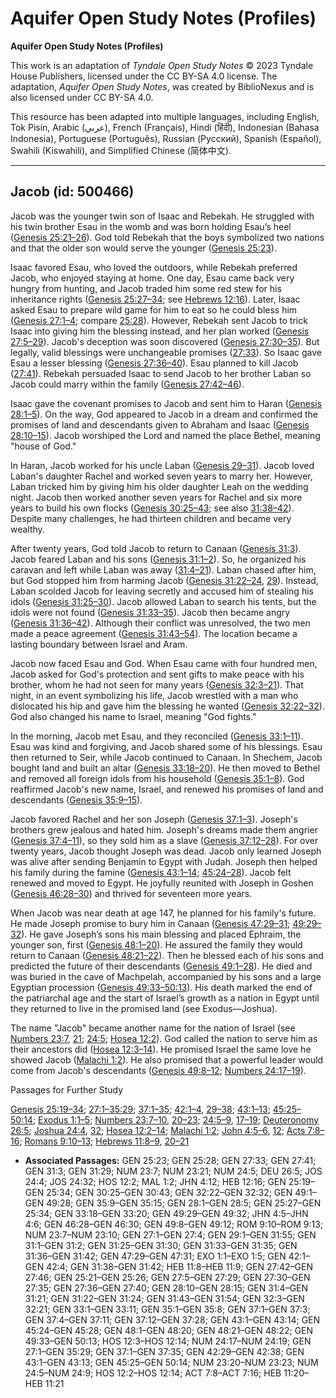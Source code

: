 # Aquifer Open Study Notes (Profiles)

**Aquifer Open Study Notes (Profiles)**

This work is an adaptation of *Tyndale Open Study Notes* © 2023 Tyndale House Publishers, licensed under the CC BY\-SA 4\.0 license. The adaptation, *Aquifer Open Study Notes*, was created by BiblioNexus and is also licensed under CC BY\-SA 4\.0\.

This resource has been adapted into multiple languages, including English, Tok Pisin, Arabic (عربي), French (Français), Hindi (हिंदी), Indonesian (Bahasa Indonesia), Portuguese (Português), Russian (Русский), Spanish (Español), Swahili (Kiswahili), and Simplified Chinese (简体中文).



--------------------------------

## Jacob (id: 500466)

Jacob was the younger twin son of Isaac and Rebekah. He struggled with his twin brother Esau in the womb and was born holding Esau’s heel ([Genesis 25:21–26](https://ref.ly/Gen25:21-Gen25:26)). God told Rebekah that the boys symbolized two nations and that the older son would serve the younger ([Genesis 25:23](https://ref.ly/Gen25:23)).

Isaac favored Esau, who loved the outdoors, while Rebekah preferred Jacob, who enjoyed staying at home. One day, Esau came back very hungry from hunting, and Jacob traded him some red stew for his inheritance rights ([Genesis 25:27–34](https://ref.ly/Gen25:27-Gen25:34); see [Hebrews 12:16](https://ref.ly/Heb12:16)). Later, Isaac asked Esau to prepare wild game for him to eat so he could bless him ([Genesis 27:1–4](https://ref.ly/Gen27:1-Gen27:4); compare [25:28](https://ref.ly/Gen25:28)). However, Rebekah sent Jacob to trick Isaac into giving him the blessing instead, and her plan worked ([Genesis 27:5–29](https://ref.ly/Gen27:5-Gen27:29)). Jacob's deception was soon discovered ([Genesis 27:30–35](https://ref.ly/Gen27:30-Gen27:35)). But legally, valid blessings were unchangeable promises ([27:33](https://ref.ly/Gen27:33)). So Isaac gave Esau a lesser blessing ([Genesis 27:36–40](https://ref.ly/Gen27:36-Gen27:40)). Esau planned to kill Jacob ([27:41](https://ref.ly/Gen27:41)). Rebekah persuaded Isaac to send Jacob to her brother Laban so Jacob could marry within the family ([Genesis 27:42–46](https://ref.ly/Gen27:42-Gen27:46)).

Isaac gave the covenant promises to Jacob and sent him to Haran ([Genesis 28:1–5](https://ref.ly/Gen28:1-Gen28:5)). On the way, God appeared to Jacob in a dream and confirmed the promises of land and descendants given to Abraham and Isaac ([Genesis 28:10–15](https://ref.ly/Gen28:10-Gen28:15)). Jacob worshiped the Lord and named the place Bethel, meaning "house of God."

In Haran, Jacob worked for his uncle Laban ([Genesis 29–31](https://ref.ly/Gen29:1-Gen31:55)). Jacob loved Laban's daughter Rachel and worked seven years to marry her. However, Laban tricked him by giving him his older daughter Leah on the wedding night. Jacob then worked another seven years for Rachel and six more years to build his own flocks ([Genesis 30:25–43](https://ref.ly/Gen30:25-Gen30:43); see also [31:38–42](https://ref.ly/Gen31:38-Gen31:42)). Despite many challenges, he had thirteen children and became very wealthy.

After twenty years, God told Jacob to return to Canaan ([Genesis 31:3](https://ref.ly/Gen31:3)). Jacob feared Laban and his sons ([Genesis 31:1–2](https://ref.ly/Gen31:1-Gen31:2)). So, he organized his caravan and left while Laban was away ([31:4–21](https://ref.ly/Gen31:4-Gen31:21)). Laban chased after him, but God stopped him from harming Jacob ([Genesis 31:22–24](https://ref.ly/Gen31:22-Gen31:24), [29](https://ref.ly/Gen31:29)). Instead, Laban scolded Jacob for leaving secretly and accused him of stealing his idols ([Genesis 31:25–30](https://ref.ly/Gen31:25-Gen31:30)). Jacob allowed Laban to search his tents, but the idols were not found ([Genesis 31:33–35](https://ref.ly/Gen31:33-Gen31:35)). Jacob then became angry ([Genesis 31:36–42](https://ref.ly/Gen31:36-Gen31:42)). Although their conflict was unresolved, the two men made a peace agreement ([Genesis 31:43–54](https://ref.ly/Gen31:43-Gen31:54)). The location became a lasting boundary between Israel and Aram.

Jacob now faced Esau and God. When Esau came with four hundred men, Jacob asked for God's protection and sent gifts to make peace with his brother, whom he had not seen for many years ([Genesis 32:3–21](https://ref.ly/Gen32:3-Gen32:21)). That night, in an event symbolizing his life, Jacob wrestled with a man who dislocated his hip and gave him the blessing he wanted ([Genesis 32:22–32](https://ref.ly/Gen32:22-Gen32:32)). God also changed his name to Israel, meaning "God fights."

In the morning, Jacob met Esau, and they reconciled ([Genesis 33:1–11](https://ref.ly/Gen33:1-Gen33:11)). Esau was kind and forgiving, and Jacob shared some of his blessings. Esau then returned to Seir, while Jacob continued to Canaan. In Shechem, Jacob bought land and built an altar ([Genesis 33:18–20](https://ref.ly/Gen33:18-Gen33:20)). He then moved to Bethel and removed all foreign idols from his household ([Genesis 35:1–8](https://ref.ly/Gen35:1-Gen35:8)). God reaffirmed Jacob's new name, Israel, and renewed his promises of land and descendants ([Genesis 35:9–15](https://ref.ly/Gen35:9-Gen35:15)).

Jacob favored Rachel and her son Joseph ([Genesis 37:1–3](https://ref.ly/Gen37:1-Gen37:3)). Joseph's brothers grew jealous and hated him. Joseph's dreams made them angrier ([Genesis 37:4–11](https://ref.ly/Gen37:4-Gen37:11)), so they sold him as a slave ([Genesis 37:12–28](https://ref.ly/Gen37:12-Gen37:28)). For over twenty years, Jacob thought Joseph was dead. Jacob only learned Joseph was alive after sending Benjamin to Egypt with Judah. Joseph then helped his family during the famine ([Genesis 43:1–14](https://ref.ly/Gen43:1-Gen43:14); [45:24–28](https://ref.ly/Gen45:24-Gen45:28)). Jacob felt renewed and moved to Egypt. He joyfully reunited with Joseph in Goshen ([Genesis 46:28–30](https://ref.ly/Gen46:28-Gen46:30)) and thrived for seventeen more years.

When Jacob was near death at age 147, he planned for his family's future. He made Joseph promise to bury him in Canaan ([Genesis 47:29–31](https://ref.ly/Gen47:29-Gen47:31); [49:29–32](https://ref.ly/Gen49:29-Gen49:32)). He gave Joseph’s sons his main blessing and placed Ephraim, the younger son, first ([Genesis 48:1–20](https://ref.ly/Gen48:1-Gen48:20)). He assured the family they would return to Canaan ([Genesis 48:21–22](https://ref.ly/Gen48:21-Gen48:22)). Then he blessed each of his sons and predicted the future of their descendants ([Genesis 49:1–28](https://ref.ly/Gen49:1-Gen49:28)). He died and was buried in the cave of Machpelah, accompanied by his sons and a large Egyptian procession ([Genesis 49:33–50:13](https://ref.ly/Gen49:33-Gen50:13)). His death marked the end of the patriarchal age and the start of Israel’s growth as a nation in Egypt until they returned to live in the promised land (see Exodus—Joshua).

The name "Jacob" became another name for the nation of Israel (see [Numbers 23:7](https://ref.ly/Num23:7), [21](https://ref.ly/Num23:21); [24:5](https://ref.ly/Num24:5); [Hosea 12:2](https://ref.ly/Hos12:2)). God called the nation to serve him as their ancestors did ([Hosea 12:3–14](https://ref.ly/Hos12:3-Hos12:14)). He promised Israel the same love he showed Jacob ([Malachi 1:2](https://ref.ly/Mal1:2)). He also promised that a powerful leader would come from Jacob's descendants ([Genesis 49:8–12](https://ref.ly/Gen49:8-Gen49:12); [Numbers 24:17–19](https://ref.ly/Num24:17-Num24:19)).

Passages for Further Study

[Genesis 25:19–34](https://ref.ly/Gen25:19-Gen25:34); [27:1–35:29](https://ref.ly/Gen27:1-Gen35:29); [37:1–35](https://ref.ly/Gen37:1-Gen37:35); [42:1–4](https://ref.ly/Gen42:1-Gen42:4), [29–38](https://ref.ly/Gen42:29-Gen42:38); [43:1–13](https://ref.ly/Gen43:1-Gen43:13); [45:25–50:14](https://ref.ly/Gen45:25-Gen50:14); [Exodus 1:1–5](https://ref.ly/Exod1:1-Exod1:5); [Numbers 23:7–10](https://ref.ly/Num23:7-Num23:10), [20–23](https://ref.ly/Num23:20-Num23:23); [24:5–9](https://ref.ly/Num24:5-Num24:9), [17–19](https://ref.ly/Num24:17-Num24:19); [Deuteronomy 26:5](https://ref.ly/Deut26:5); [Joshua 24:4](https://ref.ly/Josh24:4), [32](https://ref.ly/Josh24:32); [Hosea 12:2–14](https://ref.ly/Hos12:2-Hos12:14); [Malachi 1:2](https://ref.ly/Mal1:2); [John 4:5–6](https://ref.ly/John4:5-John4:6), [12](https://ref.ly/John4:12); [Acts 7:8–16](https://ref.ly/Acts7:8-Acts7:16); [Romans 9:10–13](https://ref.ly/Rom9:10-Rom9:13); [Hebrews 11:8–9](https://ref.ly/Heb11:8-Heb11:9), [20–21](https://ref.ly/Heb11:20-Heb11:21)

* **Associated Passages:** GEN 25:23; GEN 25:28; GEN 27:33; GEN 27:41; GEN 31:3; GEN 31:29; NUM 23:7; NUM 23:21; NUM 24:5; DEU 26:5; JOS 24:4; JOS 24:32; HOS 12:2; MAL 1:2; JHN 4:12; HEB 12:16; GEN 25:19–GEN 25:34; GEN 30:25–GEN 30:43; GEN 32:22–GEN 32:32; GEN 49:1–GEN 49:28; GEN 35:9–GEN 35:15; GEN 28:1–GEN 28:5; GEN 25:27–GEN 25:34; GEN 33:18–GEN 33:20; GEN 49:29–GEN 49:32; JHN 4:5–JHN 4:6; GEN 46:28–GEN 46:30; GEN 49:8–GEN 49:12; ROM 9:10–ROM 9:13; NUM 23:7–NUM 23:10; GEN 27:1–GEN 27:4; GEN 29:1–GEN 31:55; GEN 31:1–GEN 31:2; GEN 31:25–GEN 31:30; GEN 31:33–GEN 31:35; GEN 31:36–GEN 31:42; GEN 47:29–GEN 47:31; EXO 1:1–EXO 1:5; GEN 42:1–GEN 42:4; GEN 31:38–GEN 31:42; HEB 11:8–HEB 11:9; GEN 27:42–GEN 27:46; GEN 25:21–GEN 25:26; GEN 27:5–GEN 27:29; GEN 27:30–GEN 27:35; GEN 27:36–GEN 27:40; GEN 28:10–GEN 28:15; GEN 31:4–GEN 31:21; GEN 31:22–GEN 31:24; GEN 31:43–GEN 31:54; GEN 32:3–GEN 32:21; GEN 33:1–GEN 33:11; GEN 35:1–GEN 35:8; GEN 37:1–GEN 37:3; GEN 37:4–GEN 37:11; GEN 37:12–GEN 37:28; GEN 43:1–GEN 43:14; GEN 45:24–GEN 45:28; GEN 48:1–GEN 48:20; GEN 48:21–GEN 48:22; GEN 49:33–GEN 50:13; HOS 12:3–HOS 12:14; NUM 24:17–NUM 24:19; GEN 27:1–GEN 35:29; GEN 37:1–GEN 37:35; GEN 42:29–GEN 42:38; GEN 43:1–GEN 43:13; GEN 45:25–GEN 50:14; NUM 23:20–NUM 23:23; NUM 24:5–NUM 24:9; HOS 12:2–HOS 12:14; ACT 7:8–ACT 7:16; HEB 11:20–HEB 11:21

